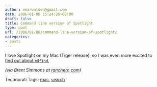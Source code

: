 ```yaml
---
author: nearwalden@gmail.com
date: 2006-01-06 15:24:26+00:00
draft: false
title: Command line version of Spotlight
type: post
url: /2006/01/06/command-line-version-of-spotlight/
categories:
- posts
---
```


I love Spotlight on my Mac (Tiger release), so I was even more excited to [find out about `mdfind`.  ](//www.macdevcenter.com/pub/a/mac/2006/01/04/mdfind.html?CMP=OTC-13IV03560550&ATT=The+Power+of+mdfind")





_(via Brent Simmons at [ranchero.com](//ranchero.com/"))_









Technorati Tags: [mac](//www.technorati.com/tag/mac"), [search](//www.technorati.com/tag/search")







